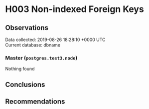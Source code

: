 # H003 Non-indexed Foreign Keys #

## Observations ##
Data collected: 2019-08-26 18:28:10 +0000 UTC  
Current database: dbname  


### Master (`postgres.test3.node`) ###



Nothing found



## Conclusions ##


## Recommendations ##

